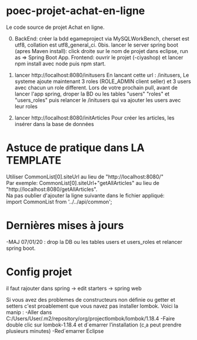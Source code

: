 # poec-projet-achat-en-ligne
Le code source de projet Achat en ligne. 

0. BackEnd: créer la bdd egameproject via MySQLWorkBench, cherset est utf8, collation est utf8_general_ci.
            0bis. lancer le server spring boot (apres Maven install): click droite sur le nom de projet dans eclipse, run as => Spring               Boot App.
   Frontend: ouvrir le projet (-ciyashop) et lancer npm install avec node puis npm start. 


1. lancer http://localhost:8080/initusers
En lancant cette url : /initusers, Le systeme ajoute maintenant 3 roles (ROLE_ADMIN client seller) et 3 users avec chacun un role different. Lors de votre prochain pull, avant de lancer l'app spring, droper la BD ou les tables "users" "roles" et "users_roles" puis relancer le /initusers qui va ajouter les users avec leur roles
2. lancer http://localhost:8080/initArticles
Pour créer les articles, les insérer dans la base de données



# Astuce de pratique dans LA TEMPLATE

Utiliser CommonList[0].siteUrl au lieu de "http://localhost:8080/"<br>
Par exemple: CommonList[0].siteUrl+"getAllArticles" au lieu de "http://localhost:8080/getAllArticles".<br>
Na pas oublier d'ajouter la ligne suivante dans le fichier appliqué:<br>
import CommonList from '../../api/common';


# Dernières mises à jours
-MAJ 07/01/20 : drop la DB ou les tables users et users_roles et relancer spring boot.




# Config projet
il faut rajouter dans spring -> edit starters -> spring web

Si vous avez des problemes de constructeurs non définie ou getter et setters c'est proablement que vous navez pas installer lombok.
Voici la manip :
-Aller dans C:/Users/User/.m2/repository/org/projectlombok/lombok/1.18.4
-Faire double clic sur lombok-1.18.4 et d´emarrer l’installation (c¸a peut prendre plusieurs minutes)
-Red´emarrer Eclipse
